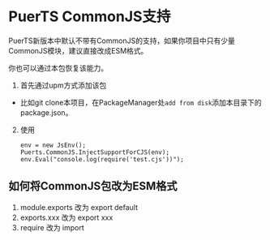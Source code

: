 # PuerTS CommonJS支持
PuerTS新版本中默认不带有CommonJS的支持，如果你项目中只有少量CommonJS模块，建议直接改成ESM格式。

你也可以通过本包恢复该能力。

1. 首先通过upm方式添加该包

* 比如git clone本项目，在PackageManager处`add from disk`添加本目录下的package.json。
<!-- * 或是使用openupm，比如`openupm-cn add com.tencent.puerts.commonjs` -->

2. 使用
    ```
    env = new JsEnv();
    Puerts.CommonJS.InjectSupportForCJS(env);
    env.Eval("console.log(require('test.cjs'))");
    ```

## 如何将CommonJS包改为ESM格式
1. module.exports 改为 export default
2. exports.xxx 改为 export xxx
3. require 改为 import